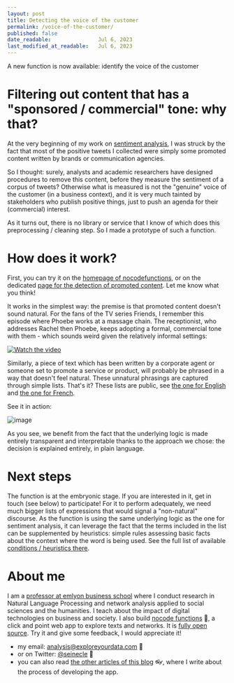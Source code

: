 ```yaml
---
layout: post
title: Detecting the voice of the customer
permalink: /voice-of-the-customer/
published: false
date_readable:               Jul 6, 2023
last_modified_at_readable:   Jul 6, 2023
---
```


A new function is now available: identify the voice of the customer

# Filtering out content that has a "sponsored / commercial" tone: why that?

At the very beginning of my work on [sentiment analysis](https://nocodefunctions.com/umigon/sentiment_analysis_tool.html), I was struck by the fact that most of the positive tweets I collected were simply some promoted content written by brands or communication agencies.

So I thought: surely, analysts and academic researchers have designed procedures to remove this content, before they measure the sentiment of a corpus of tweets?
Otherwise what is measured is not the "genuine" voice of the customer (in a business context), and it is very much tainted by stakeholders who publish positive things, just to push an agenda for their (commercial) interest.

As it turns out, there is no library or service that I know of which does this preprocessing / cleaning step. So I made a prototype of such a function.

# How does it work?
First, you can try it on the [homepage of nocodefunctions](https://nocodefunctions.com), or on the dedicated [page for the detection of promoted content](https://nocodefunctions.com/organic/organic_listening_voice_of_customer_tool.html).
Let me know what you think!

It works in the simplest way: the premise is that promoted content doesn't sound natural.
For the fans of the TV series Friends, I remember this episode where Phoebe works at a massage chain.
The receptionist, who addresses Rachel then Phoebe, keeps adopting a formal, commercial tone with them - which sounds weird given the relatively informal settings:

[![Watch the video](https://img.youtube.com/vi/IDDKr_W08WU/default.jpg)](https://youtu.be/IDDKr_W08WU)

Similarly, a piece of text which has been written by a corporate agent or someone set to promote a service or product, will probably be phrased in a way that doesn't feel natural.
These unnatural phrasings are captured through simple lists. That's it?
These lists are public, see [the one for English](https://github.com/seinecle/umigon-lexicons/blob/main/src/main/resources/net/clementlevallois/umigon/heuristics/lexicons/en/9_commercial%20tone.txt) and [the one for French](https://github.com/seinecle/umigon-lexicons/blob/main/src/main/resources/net/clementlevallois/umigon/heuristics/lexicons/fr/9_commercial%20tone.txt).

See it in action:

![image](https://github.com/seinecle/blog/assets/1244100/4cecca50-280d-45a7-99dd-ccc727996969)

As you see, we benefit from the fact that the underlying logic is made entirely transparent and interpretable thanks to the approach we chose: the decision is explained entirely, in plain language.

# Next steps
The function is at the embryonic stage. If you are interested in it, get in touch (see below) to participate!
For it to perform adequately, we need much bigger lists of expressions that would signal a "non-natural" discourse.
As the function is using the same underlying logic as the one for sentiment analysis, it can leverage the fact that the terms included in the list can be supplemented by heuristics: simple rules assessing basic facts about the context where the word is being used.
See the full list of available [conditions / heuristics there](https://github.com/seinecle/umigon-lexicons/tree/main/src/main/java/net/clementlevallois/umigon/heuristics/booleanconditions).

# About me
I am a [professor at emlyon business school](https://www.linkedin.com/in/levallois/) where I conduct research in Natural Language Processing and network analysis applied to social sciences and the humanities. I teach about the impact of digital technologies on business and society. I also  build [nocode functions](https://nocodefunctions.com) 🔎, a click and point web app to explore texts and networks. It is [fully open source](https://github.com/seinecle/nocodefunctions). Try it and give some feedback, I would appreciate it!

* my email: [analysis@exploreyourdata.com](mailto:analysis@exploreyourdata.com) 📧
* or on Twitter: [@seinecle](https://twitter.com/seinecle) 📱
* you can also read [the other articles of this blog](https://nocodefunctions.com/blog) 👓, where I write about the process of developing the app.

